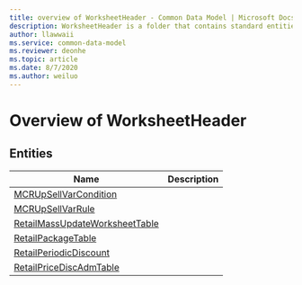 ```yaml
---
title: overview of WorksheetHeader - Common Data Model | Microsoft Docs
description: WorksheetHeader is a folder that contains standard entities related to the Common Data Model.
author: llawwaii
ms.service: common-data-model
ms.reviewer: deonhe
ms.topic: article
ms.date: 8/7/2020
ms.author: weiluo
---
```


# Overview of WorksheetHeader


## Entities

|Name|Description|
|---|---|
|[MCRUpSellVarCondition](MCRUpSellVarCondition.md)||
|[MCRUpSellVarRule](MCRUpSellVarRule.md)||
|[RetailMassUpdateWorksheetTable](RetailMassUpdateWorksheetTable.md)||
|[RetailPackageTable](RetailPackageTable.md)||
|[RetailPeriodicDiscount](RetailPeriodicDiscount.md)||
|[RetailPriceDiscAdmTable](RetailPriceDiscAdmTable.md)||
